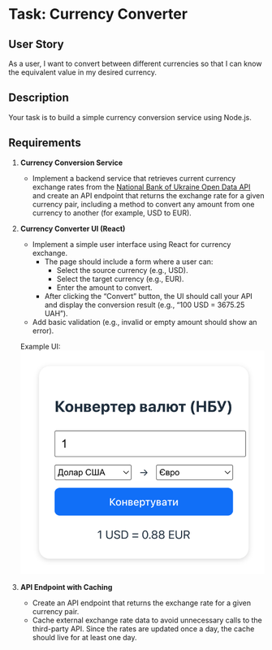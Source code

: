 # Task: Currency Converter

## User Story

As a user, I want to convert between different currencies so that I can know the equivalent value in my desired currency.

## Description

Your task is to build a simple currency conversion service using Node.js.

## Requirements

1. **Currency Conversion Service**
   - Implement a backend service that retrieves current currency exchange rates from the [National Bank of Ukraine Open Data API](https://bank.gov.ua/ua/open-data/api-dev) and create an API endpoint that returns the exchange rate for a given currency pair, including a method to convert any amount from one currency to another (for example, USD to EUR).

2. **Currency Converter UI (React)**
   - Implement a simple user interface using React for currency exchange.
      - The page should include a form where a user can:
         - Select the source currency (e.g., USD).
         - Select the target currency (e.g., EUR).
         - Enter the amount to convert.
      - After clicking the “Convert” button, the UI should call your API and display the conversion result (e.g., “100 USD = 3675.25 UAH”).
   - Add basic validation (e.g., invalid or empty amount should show an error). 

   Example UI:
   ![Demo](client/demo.png)

3. **API Endpoint with Caching**
   - Create an API endpoint that returns the exchange rate for a given currency pair.
   - Cache external exchange rate data to avoid unnecessary calls to the third-party API. Since the rates are updated once a day, the cache should live for at least one day.

